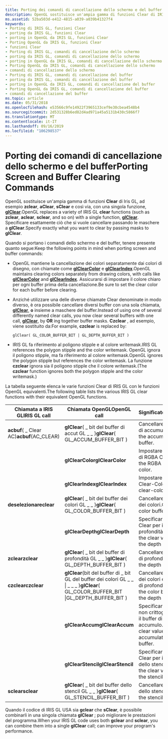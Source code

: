 ```yaml
---
title: Porting dei comandi di cancellazione dello schermo e del buffer
description: OpenGL sostituisce un'ampia gamma di funzioni Clear di IRIS GL, ad esempio zclear, aClear, sClear e così via, con una singola funzione, glClear. Specificare esattamente ciò che si vuole cancellare passando le maschere a glClear.
ms.assetid: 52ba503d-e412-4815-a039-a039b41327f4
keywords:
- Porting di IRIS GL, funzioni Clear
- porting da IRIS GL, funzioni Clear
- porting in OpenGL da IRIS GL, funzioni Clear
- Porting OpenGL da IRIS GL, funzioni Clear
- funzioni Clear
- Porting di IRIS GL, comandi di cancellazione dello schermo
- porting da IRIS GL, comandi di cancellazione dello schermo
- porting in OpenGL da IRIS GL, comandi di cancellazione dello schermo
- Porting OpenGL da IRIS GL, comandi di cancellazione dello schermo
- comandi di cancellazione dello schermo
- Porting di IRIS GL, comandi di cancellazione del buffer
- porting da IRIS GL, comandi di cancellazione del buffer
- porting in OpenGL da IRIS GL, comandi di cancellazione del buffer
- Porting OpenGL da IRIS GL, comandi di cancellazione del buffer
- comandi di cancellazione del buffer
ms.topic: article
ms.date: 05/31/2018
ms.openlocfilehash: e53566c9fe14922f3965133cef9e30cbea4548b4
ms.sourcegitcommit: 2d531328b6ed82d4ad971a45a5131b430c5866f7
ms.translationtype: MT
ms.contentlocale: it-IT
ms.lasthandoff: 09/16/2019
ms.locfileid: "106298537"
---
```

# <a name="porting-screen-and-buffer-clearing-commands"></a><span data-ttu-id="5fccf-119">Porting dei comandi di cancellazione dello schermo e del buffer</span><span class="sxs-lookup"><span data-stu-id="5fccf-119">Porting Screen and Buffer Clearing Commands</span></span>

<span data-ttu-id="5fccf-120">OpenGL sostituisce un'ampia gamma di funzioni **Clear** di Iris GL, ad esempio **zclear**, **aClear**, **sClear** e così via, con una singola funzione, [**glClear**](glclear.md).</span><span class="sxs-lookup"><span data-stu-id="5fccf-120">OpenGL replaces a variety of IRIS GL **clear** functions (such as **zclear**, **aclear**, **sclear**, and so on) with a single function, [**glClear**](glclear.md).</span></span> <span data-ttu-id="5fccf-121">Specificare esattamente ciò che si vuole cancellare passando le maschere a **glClear**.</span><span class="sxs-lookup"><span data-stu-id="5fccf-121">Specify exactly what you want to clear by passing masks to **glClear**.</span></span>

<span data-ttu-id="5fccf-122">Quando si portano i comandi dello schermo e del buffer, tenere presente quanto segue:</span><span class="sxs-lookup"><span data-stu-id="5fccf-122">Keep the following points in mind when porting screen and buffer commands:</span></span>

-   <span data-ttu-id="5fccf-123">OpenGL mantiene la cancellazione dei colori separatamente dai colori di disegno, con chiamate come [**glClearColor**](glclearcolor.md) e [**glClearIndex**](glclearindex.md).</span><span class="sxs-lookup"><span data-stu-id="5fccf-123">OpenGL maintains clearing colors separately from drawing colors, with calls like [**glClearColor**](glclearcolor.md) and [**glClearIndex**](glclearindex.md).</span></span> <span data-ttu-id="5fccf-124">Assicurarsi di impostare il colore chiaro per ogni buffer prima della cancellazione.</span><span class="sxs-lookup"><span data-stu-id="5fccf-124">Be sure to set the clear color for each buffer before clearing.</span></span>
-   <span data-ttu-id="5fccf-125">Anziché utilizzare una delle diverse chiamate Clear denominate in modo diverso, è ora possibile cancellare diversi buffer con una sola chiamata, [**glClear**](glclear.md), **o** insieme a maschere del buffer.</span><span class="sxs-lookup"><span data-stu-id="5fccf-125">Instead of using one of several differently named clear calls, you now clear several buffers with one call, [**glClear**](glclear.md), by **OR** ing together buffer masks.</span></span> <span data-ttu-id="5fccf-126">**Czclear** , ad esempio, viene sostituito da:</span><span class="sxs-lookup"><span data-stu-id="5fccf-126">For example, **czclear** is replaced by:</span></span>

    ``` syntax
    glClear( GL_COLOR_BUFFER_BIT | GL_DEPTH_BUFFER_BIT )
    ```

-   <span data-ttu-id="5fccf-127">IRIS GL fa riferimento al poligono stipple e al colore writemask.</span><span class="sxs-lookup"><span data-stu-id="5fccf-127">IRIS GL references the polygon stipple and the color writemask.</span></span> <span data-ttu-id="5fccf-128">OpenGL ignora il poligono stipple, ma fa riferimento al colore writemask.</span><span class="sxs-lookup"><span data-stu-id="5fccf-128">OpenGL ignores the polygon stipple but references the color writemask.</span></span> <span data-ttu-id="5fccf-129">La funzione **czclear** ignora sia il poligono stipple che il colore writemask.</span><span class="sxs-lookup"><span data-stu-id="5fccf-129">(The **czclear** function ignores both the polygon stipple and the color writemask.)</span></span>

<span data-ttu-id="5fccf-130">La tabella seguente elenca le varie funzioni Clear di IRIS GL con le funzioni OpenGL equivalenti.</span><span class="sxs-lookup"><span data-stu-id="5fccf-130">The following table lists the various IRIS GL clear functions with their equivalent OpenGL functions.</span></span>



| <span data-ttu-id="5fccf-131">Chiamata a IRIS GL</span><span class="sxs-lookup"><span data-stu-id="5fccf-131">IRIS GL call</span></span>         | <span data-ttu-id="5fccf-132">Chiamata OpenGL</span><span class="sxs-lookup"><span data-stu-id="5fccf-132">OpenGL call</span></span>                                                               | <span data-ttu-id="5fccf-133">Significato</span><span class="sxs-lookup"><span data-stu-id="5fccf-133">Meaning</span></span>                                           |
|----------------------|---------------------------------------------------------------------------|---------------------------------------------------|
| <span data-ttu-id="5fccf-134">**acbuf**( \_ Clear AC)</span><span class="sxs-lookup"><span data-stu-id="5fccf-134">**acbuf**(AC\_CLEAR)</span></span> | <span data-ttu-id="5fccf-135">**glClear**( \_ bit del buffer di accut GL \_ \_ )</span><span class="sxs-lookup"><span data-stu-id="5fccf-135">**glClear**( GL\_ACCUM\_BUFFER\_BIT )</span></span>                                     | <span data-ttu-id="5fccf-136">Cancellare il buffer di accumulo.</span><span class="sxs-lookup"><span data-stu-id="5fccf-136">Clear the accumulation buffer.</span></span>                    |
|                      | <span data-ttu-id="5fccf-137">**glClearColor**</span><span class="sxs-lookup"><span data-stu-id="5fccf-137">**glClearColor**</span></span>                                                          | <span data-ttu-id="5fccf-138">Impostare il colore di RGBA Clear.</span><span class="sxs-lookup"><span data-stu-id="5fccf-138">Set the RGBA clear color.</span></span>                         |
|                      | <span data-ttu-id="5fccf-139">**glClearIndex**</span><span class="sxs-lookup"><span data-stu-id="5fccf-139">**glClearIndex**</span></span>                                                          | <span data-ttu-id="5fccf-140">Impostare l'indice Clear-Color.</span><span class="sxs-lookup"><span data-stu-id="5fccf-140">Set the clear-color index.</span></span>                        |
| <span data-ttu-id="5fccf-141">**deselezionare**</span><span class="sxs-lookup"><span data-stu-id="5fccf-141">**clear**</span></span>            | <span data-ttu-id="5fccf-142">**glClear**( \_ bit del buffer dei colori GL \_ \_ )</span><span class="sxs-lookup"><span data-stu-id="5fccf-142">**glClear**( GL\_COLOR\_BUFFER\_BIT )</span></span>                                     | <span data-ttu-id="5fccf-143">Cancellare il buffer dei colori.</span><span class="sxs-lookup"><span data-stu-id="5fccf-143">Clear the color buffer.</span></span>                           |
|                      | <span data-ttu-id="5fccf-144">**glClearDepth**</span><span class="sxs-lookup"><span data-stu-id="5fccf-144">**glClearDepth**</span></span>                                                          | <span data-ttu-id="5fccf-145">Specificare il valore Clear per il buffer di profondità.</span><span class="sxs-lookup"><span data-stu-id="5fccf-145">Specify the clear value for the depth buffer.</span></span>     |
| <span data-ttu-id="5fccf-146">**zclear**</span><span class="sxs-lookup"><span data-stu-id="5fccf-146">**zclear**</span></span>           | <span data-ttu-id="5fccf-147">**glClear**( \_ bit del buffer di profondità GL \_ \_ )</span><span class="sxs-lookup"><span data-stu-id="5fccf-147">**glClear**( GL\_DEPTH\_BUFFER\_BIT )</span></span>                                     | <span data-ttu-id="5fccf-148">Cancellare il buffer di profondità.</span><span class="sxs-lookup"><span data-stu-id="5fccf-148">Clear the depth buffer.</span></span>                           |
| <span data-ttu-id="5fccf-149">**czclear**</span><span class="sxs-lookup"><span data-stu-id="5fccf-149">**czclear**</span></span>          | <span data-ttu-id="5fccf-150">**glClear**(bit del buffer di \_ bit GL del buffer dei colori GL \_ \_ \| \_ \_ \_ )</span><span class="sxs-lookup"><span data-stu-id="5fccf-150">**glClear**( GL\_COLOR\_BUFFER\_BIT \|GL\_DEPTH\_BUFFER\_BIT )</span></span><br/> | <span data-ttu-id="5fccf-151">Cancellare il buffer dei colori e il buffer di profondità.</span><span class="sxs-lookup"><span data-stu-id="5fccf-151">Clear the color buffer and the depth buffer.</span></span>      |
|                      | <span data-ttu-id="5fccf-152">**glClearAccum**</span><span class="sxs-lookup"><span data-stu-id="5fccf-152">**glClearAccum**</span></span>                                                          | <span data-ttu-id="5fccf-153">Specificare valori non crittografati per il buffer di accumulo.</span><span class="sxs-lookup"><span data-stu-id="5fccf-153">Specify clear values for the accumulation buffer.</span></span> |
|                      | <span data-ttu-id="5fccf-154">**glClearStencil**</span><span class="sxs-lookup"><span data-stu-id="5fccf-154">**glClearStencil**</span></span>                                                        | <span data-ttu-id="5fccf-155">Specificare il valore Clear per il buffer dello stencil.</span><span class="sxs-lookup"><span data-stu-id="5fccf-155">Specify the clear value for the stencil buffer.</span></span>   |
| <span data-ttu-id="5fccf-156">**sclear**</span><span class="sxs-lookup"><span data-stu-id="5fccf-156">**sclear**</span></span>           | <span data-ttu-id="5fccf-157">**glClear**( \_ bit del buffer dello stencil GL \_ \_ )</span><span class="sxs-lookup"><span data-stu-id="5fccf-157">**glClear**( GL\_STENCIL\_BUFFER\_BIT )</span></span>                                   | <span data-ttu-id="5fccf-158">Cancellare il buffer dello stencil.</span><span class="sxs-lookup"><span data-stu-id="5fccf-158">Clear the stencil buffer.</span></span>                         |



 

<span data-ttu-id="5fccf-159">Quando il codice di IRIS GL USA sia **gclear** che **sClear**, è possibile combinarli in una singola chiamata **glClear** ; può migliorare le prestazioni del programma.</span><span class="sxs-lookup"><span data-stu-id="5fccf-159">When your IRIS GL code uses both **gclear** and **sclear**, you can combine them into a single **glClear** call; can improve your program's performance.</span></span>

 

 





